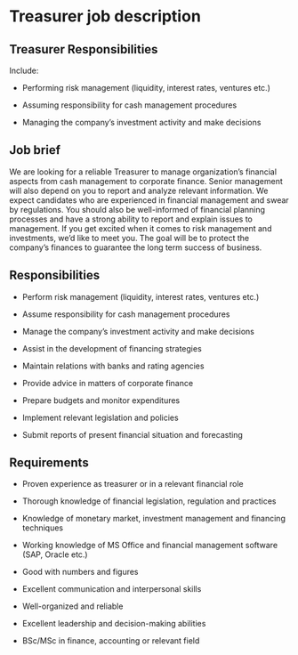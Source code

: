 # Treasurer job description


## Treasurer Responsibilities

Include:

* Performing risk management (liquidity, interest rates, ventures etc.)

* Assuming responsibility for cash management procedures

* Managing the company’s investment activity and make decisions


## Job brief

We are looking for a reliable Treasurer to manage organization’s financial aspects from cash management to corporate finance. Senior management will also depend on you to report and analyze relevant information.
We expect candidates who are experienced in financial management and swear by regulations. You should also be well-informed of financial planning processes and have a strong ability to report and explain issues to management. If you get excited when it comes to risk management and investments, we’d like to meet you.
The goal will be to protect the company’s finances to guarantee the long term success of business.


## Responsibilities

* Perform risk management (liquidity, interest rates, ventures etc.)

* Assume responsibility for cash management procedures

* Manage the company’s investment activity and make decisions

* Assist in the development of financing strategies

* Maintain relations with banks and rating agencies

* Provide advice in matters of corporate finance

* Prepare budgets and monitor expenditures

* Implement relevant legislation and policies

* Submit reports of present financial situation and forecasting


## Requirements

* Proven experience as treasurer or in a relevant financial role

* Thorough knowledge of financial legislation, regulation and practices

* Knowledge of monetary market, investment management and financing techniques

* Working knowledge of MS Office and financial management software (SAP, Oracle etc.)

* Good with numbers and figures

* Excellent communication and interpersonal skills

* Well-organized and reliable

* Excellent leadership and decision-making abilities

* BSc/MSc in finance, accounting or relevant field

